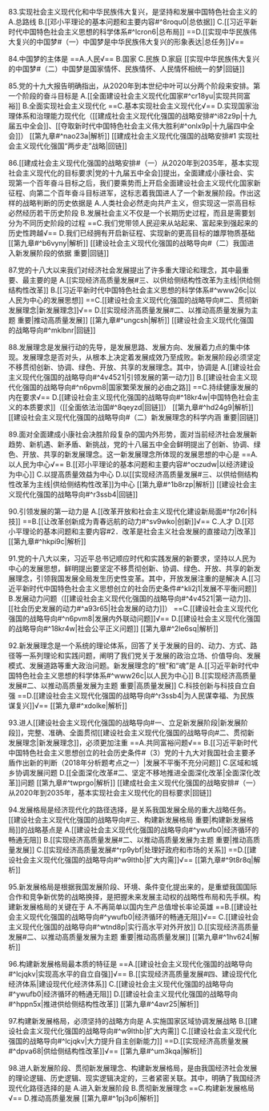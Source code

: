 83.实现社会主义现代化和中华民族伟大复兴，是坚持和发展中国特色社会主义的
A.总路线
B.[[邓小平理论的基本问题和主要内容#^8roqu0|总依据]]
C.[[习近平新时代中国特色社会主义思想的科学体系#^lcron6|总布局]]
==D.[[实现中华民族伟大复兴的中国梦#（一）中国梦是中华民族伟大复兴的形象表达|总任务]]√==

84.中国梦的主体是
==A.人民√==
B.国家
C.民族
D.家庭
[[实现中华民族伟大复兴的中国梦#（二）中国梦是国家情怀、民族情怀、人民情怀相统一的梦|回链]]

85.党的十九大报告明确指出，从2020年到本世纪中叶可以分两个阶段来安排。第一个阶段的奋斗目标是
A.[[全面建设社会主义现代化国家#^cr18yu|实现共同富裕]]
B.全面实现社会主义现代化
==C.基本实现社会主义现代化√==
D.实现国家治理体系和治理能力现代化（[[建成社会主义现代化强国的战略安排#^i82z9p|十九届五中全会]]、[[夺取新时代中国特色社会主义伟大胜利#^onlx9p|十九届四中全会]]）
[[第九章#^nao23a|解析]]
[[建成社会主义现代化强国的战略安排#1 实现社会主义现代化强国“两步走”战略|回链]]

86.[[建成社会主义现代化强国的战略安排#（一）从2020年到2035年，基本实现社会主义现代化的目标要求|党的十九届五中全会]]提出，全面建成小康社会、实现第一个百年奋斗目标之后，我们要乘势而上开启全面建设社会主义现代化国家新征程、向第二个百年奋斗目标进军，这标志着我国进人了一个新发展阶段。作出这样的战略判断的历史依据是
A.人类社会必然走向共产主义，但实现这一崇高目标必然经历若干历史阶段
B.发展社会主义不仅是一个长期历史过程，而且是需要划分为不同历史阶段的过程
==C.我们党带领人民迎来从站起来、富起来到强起来的历史性跨越√==
D.我们已经拥有开启新征程、实现新的更高目标的雄厚物质基础
[[第九章#^b6vyny|解析]]
[[建设社会主义现代化强国的战略导向#（二）我国进入新发展阶段的依据 重要|回链]]

87.党的十八大以来我们对经济社会发展提出了许多重大理论和理念，其中最重要、最主要的是
A.[[实现经济高质量发展#三、以供给侧结构性改革为主线|供给侧结构性改革]]
B.[[习近平新时代中国特色社会主义思想的科学体系#^www26c|以人民为中心的发展思想]]
==C.[[建设社会主义现代化强国的战略导向#二、贯彻新发展理念|新发展理念]]√==
D.[[实现经济高质量发展#二、以推动高质量发展为主题 重要|推动高质量发展]]
[[第九章#^ungcsh|解析]]
[[建设社会主义现代化强国的战略导向#^mklbnr|回链]]

88.发展理念是发展行动的先导，是发展思路、发展方向、发展着力点的集中体现。发展理念是否对头，从根本上决定着发展成效乃至成败。新发展阶段必须坚定不移贯彻创新、协调、绿色、开放、共享的发展理念。其中，协调是
A.[[建设社会主义现代化强国的战略导向#^4v4521|引领发展的第一动力]]
B.[[建设社会主义现代化强国的战略导向#^n6pvm8|国家繁荣发展的必由之路]]
==C.持续健康发展的内在要求√==
D.[[建设社会主义现代化强国的战略导向#^18kr4w|中国特色社会主义的本质要求]]（[[全面依法治国#^8qeyzd|回链]]）
[[第九章#^hd24g9|解析]]
[[建设社会主义现代化强国的战略导向#（二）新发展理念的科学内涵 重要|回链]]

89.面对全面建成小康社会决胜阶段复杂的国内外形势，面对当前经济社会发展新趋势、新机遇、新矛盾、新挑战，党的十八届五中全会鲜明提出了创新、协调、绿色、开放、共享的新发展理念。这一新发展理念所体现的发展思想的中心是
==A.以人民为中心√==
B.[[邓小平理论的基本问题和主要内容#^oczudw|以经济建设为中心]]
C.以提高质量效益为中心
D.以[[实现经济高质量发展#三、以供给侧结构性改革为主线|供给侧结构性改革]]为中心
[[第九章#^1b8rzp|解析]]
[[建设社会主义现代化强国的战略导向#^r3ssb4|回链]]

90.引领发展的第一动力是
A.[[改革开放和社会主义现代化建设新局面#^fjt26r|科技]]
==B.[[让改革创新成为青春远航的动力#^sv9wko|创新]]√==
C.人才
D.[[邓小平理论的基本问题和主要内容#2．改革是社会主义社会发展的直接动力|改革]]
[[第九章#^hkpi9c|解析]]

91.党的十八大以来，习近平总书记顺应时代和实践发展的新要求，坚持以人民为中心的发展思想，鲜明提出要坚定不移贯彻创新、协调、绿色、开放、共享的新发展理念，引领我国发展全局发生历史性变革。其中，开放发展注重的是解决
A.[[习近平新时代中国特色社会主义思想创立的社会历史条件#^kli2j1|发展不平衡问题]]
B.发展动力问题（[[建设社会主义现代化强国的战略导向#^4v4521|第一动力]]、[[社会历史发展的动力#^a93r65|社会发展的动力]]）
==C.[[建设社会主义现代化强国的战略导向#^n6pvm8|发展内外联动问题]]√==
D.[[建设社会主义现代化强国的战略导向#^18kr4w|社会公平正义问题]]
[[第九章#^2le6sq|解析]]

92.新发展理念是一个系统的理论体系，回答了关于发展的目的、动力、方式、路径等一系列理论和实践问题，阐明了我们党关于发展的政治立场、价值导向、发展模式、发展道路等重大政治问题。新发展理念的“根”和“魂”是
A.[[习近平新时代中国特色社会主义思想的科学体系#^www26c|以人民为中心]]
B.[[实现经济高质量发展#二、以推动高质量发展为主题 重要|高质量发展]]
C.科技创新与科技自立自强
==D.[[建设社会主义现代化强国的战略导向#^r3ssb4|为人民谋幸福、为民族谋复兴]]√==
[[第九章#^xdolke|解析]]

93.进人[[建设社会主义现代化强国的战略导向#一、立足新发展阶段|新发展阶段]]，完整、准确、全面贯彻[[建设社会主义现代化强国的战略导向#二、贯彻新发展理念|新发展理念]]，必须更加注重
==A.共同富裕问题√==
B.[[习近平新时代中国特色社会主义思想创立的社会历史条件#（3）党的十九大对我国社会主要矛盾作出新的判断（2018年分析题考点之一）|发展不平衡不充分问题]]
C.区域和城乡协调发展问题
D.[[全面深化改革#二、坚定不移地推进全面深化改革|全面深化改革]]问题
[[第九章#^twprgo|解析]]
[[建成社会主义现代化强国的战略安排#（一）从2020年到2035年，基本实现社会主义现代化的目标要求|回链]]

94.发展格局是经济现代化的路径选择，是关系我国发展全局的重大战略任务。[[建设社会主义现代化强国的战略导向#三、构建新发展格局 重要|构建新发展格局]]的战略基点是
A.[[建设社会主义现代化强国的战略导向#^ywufb0|经济循环的畅通无阻]]
B.[[实现经济高质量发展#二、以推动高质量发展为主题 重要|推动高质量发展]]
C.[[实现经济高质量发展#^rp9ybf|处理好政府和市场的关系]]
==D.[[建设社会主义现代化强国的战略导向#^w9lthb|扩大内需]]√==
[[第九章#^9t8r8q|解析]]

95.新发展格局是根据我国发展阶段、环境、条件变化提出来的，是重塑我国国际合作和竞争新优势的战略换择，是把握未来发展主动权的战略性布局和先手棋。构建新发展格局的关键在于
A.不再简单以国内生产总值增长率论英雄
==B.[[建设社会主义现代化强国的战略导向#^ywufb0|经济循环的畅通无阻]]√==
C.[[建设社会主义现代化强国的战略导向#^wtnd8p|实行高水平对外开放]]
D.[[实现经济高质量发展#二、以推动高质量发展为主题 重要|推动高质量发展]]
[[第九章#^1hv624|解析]]

96.构建新发展格局最本质的特征是
==A.[[建设社会主义现代化强国的战略导向#^lcjqkv|实现高水平的自立自强]]√==
B.[[实现经济高质量发展#四、建设现代化经济体系|建设现代化经济体系]]
C.[[建设社会主义现代化强国的战略导向#^ywufb0|经济循环的畅通无阻]]
D.[[建设社会主义现代化强国的战略导向#^hppn5x|推进供给侧结构性改革]]
[[第九章#^4avr25|解析]]

97.构建新发展格局，必须坚持的战略方向是
A.实施国家区域协调发展战略
B.[[建设社会主义现代化强国的战略导向#^w9lthb|扩大内需]]
C.[[建设社会主义现代化强国的战略导向#^lcjqkv|大力提升自主创新能力]]
==D.[[实现经济高质量发展#^dpva68|供给侧结构性改革]]√==
[[第九章#^um3kqa|解析]]

98.进人新发展阶段、贯彻新发展理念、构建新发展格局，是由我国经济社会发展的理论逻辑、历史逻辑、现实逻辑决定的，三者紧密关联。其中，明确了我国经济现代化路径选择的是
A.进入新发展阶段
B.贯彻新发展理念
==C.构建新发展格局√==
D.推动高质量发展
[[第九章#^1pj3p6|解析]]